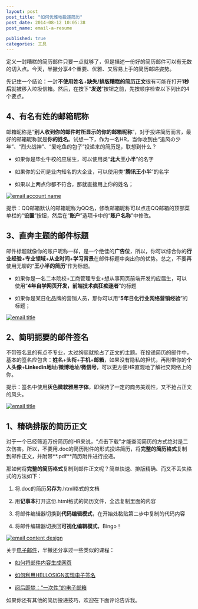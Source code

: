 ```yaml
---
layout: post
post_title: "如何优雅地投递简历"
post_date: 2014-08-12 10:05:38
post_name: email-a-resume

published: true
categories: 工具
---
```


定义一封糟糕的简历邮件只要一点就够了，但是描述一份好的简历邮件可以有无数的切入点。今天，半撇分享4个重要、优雅、又容易上手的简历邮递姿势。

先记住一个结论：一封**不使用姓名**+**缺失/排版糟糕的简历正文**很有可能在打开**1秒后**就被移入垃圾信箱。然后，在按下“**发送**”按钮之前，先按顺序检查以下列出的4个要点。

## 4、有名有姓的邮箱昵称

邮箱昵称是“**别人收到你的邮件时所显示的你的邮箱昵称**”，对于投递简历而言，最好的邮箱昵称就是**你的姓名**。试想一下，作为一名HR，当你收到由“追风の少年”、“烈火战神”、“爱吃鱼的包子”投递来的简历是，联想到什么？

*   如果你是毕业牛校的应届生，可以使用类“**北大王小半**”的名字

*   如果你的公司是业内知名的大企业，可以使用类“**腾讯王小半**”的名字

*   如果以上两点你都不符合，那就直接用上你的姓名；

[![email account name](http://7arnhx.com1.z0.glb.clouddn.com/wp-content/uploads/2014/08/emailaccountname_thumb.jpg "email account name")](http://7arnhx.com1.z0.glb.clouddn.com/wp-content/uploads/2014/08/emailaccountname.jpg)

提示：QQ邮箱默认的邮箱昵称为QQ名，修改邮箱昵称可以点击QQ邮箱的顶部菜单栏的“**设置**”按钮，然后在“**账户**”选项卡中的“**账户名称**”中修改。

## 3、直奔主题的邮件标题

邮件标题就像你的账户昵称一样，是一个绝佳的**广告位**，所以，你可以综合你的**行业经验**+**专业领域**+**从业时间**+**学习背景**在邮件标题中突出你的优势。总之，不要再使用无聊的“**王小半的简历**”作为标题。

*   如果你是一名二本院校+工商管理专业+想从事网页前端开发的应届生，可以使用“**4年自学网页开发，前端技术疯狂痴迷者**”的标题

*   如果你是某日化品牌的营销人员，那你可以用“**5年日化行业网络营销经验**”的标题；

[![email title](http://7arnhx.com1.z0.glb.clouddn.com/wp-content/uploads/2014/08/emailtitle_thumb.jpg "email title")](http://7arnhx.com1.z0.glb.clouddn.com/wp-content/uploads/2014/08/emailtitle.jpg)

## 2、简明扼要的邮件签名

不带签名显的有点不专业，太过绚丽就抢占了正文的主题。在投递简历的邮件中，基本的签名应包含：**姓名**+**头衔**+**手机**+**邮箱**，如果没有隐私的担忧，再附带你的**个人头像**+**Linkedin地址**/**微博地址**/**微信号**，可以更方便HR直观地了解社交网络上的你。

提示：签名中使用**灰色微软雅黑字体**，即保持了一定的商务美观性，又不抢占正文的风头。

[![email title](http://7arnhx.com1.z0.glb.clouddn.com/wp-content/uploads/2014/08/emailtitle_thumb1.jpg "email title")](http://7arnhx.com1.z0.glb.clouddn.com/wp-content/uploads/2014/08/emailtitle1.jpg)

## 1、精确排版的简历正文

对于一个已经筛近万份简历的HR来说，“点击下载”才能查阅简历的方式绝对是二次伤害。所以，不要用.doc的简历附件的形式投递简历，将**完整的简历格式**复制到邮件正文，并附带**.pdf**简历附件进行投递。

那如何将**完整的简历格式**复制到邮件正文呢？简单快速、排版精确、而又不丢失格式的方法如下：

1.  将.doc的简历**另存为**.html格式的文档

2.  用**记事本**打开这份.html格式的简历文件，全选复制里面的内容

3.  将邮件编辑器切换到**代码编辑模式**，在开始处黏贴第二步中复制的代码内容

4.  将邮件编辑器切换回**可视化编辑模式**，Bingo！

[![email content  design](http://7arnhx.com1.z0.glb.clouddn.com/wp-content/uploads/2014/08/emailcontentdesign_thumb.jpg "email content  design")](http://7arnhx.com1.z0.glb.clouddn.com/wp-content/uploads/2014/08/emailcontentdesign.jpg)

关于[电子邮件](http://www.banpie.info/tag/email/)，半撇还分享过一些类似的课程：

*   [如何将邮件内容生成网页](http://www.banpie.info/mailpin-from-now-on-no-longer-have-a-mass-email/)

*   [如何利用HELLOSIGN实现电子签名](http://www.banpie.info/how-to-hellosign-to-implement-electronic-signatures/)

*   [阅后即焚：“一次性”的电子邮箱](http://www.banpie.info/yue-hou-ji-fen-yi-ci-xing-de-dian-zi-you-xiang/)

如果你还有其他的简历投递技巧，欢迎在下面评论告诉我。